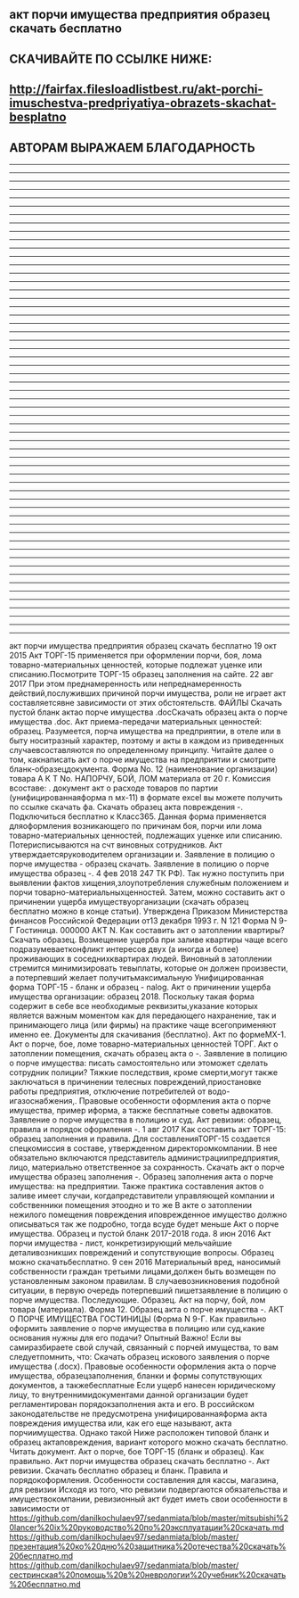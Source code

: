 акт порчи имущества предприятия образец скачать бесплатно
--------------------------------------------------
СКАЧИВАЙТЕ ПО ССЫЛКЕ НИЖЕ:
--------------------------------------------------
http://fairfax.filesloadlistbest.ru/akt-porchi-imuschestva-predpriyatiya-obrazets-skachat-besplatno
--------------------------------------------------
АВТОРАМ ВЫРАЖАЕМ БЛАГОДАРНОСТЬ
--------------------------------------------------
--------------------------------------------------
--------------------------------------------------
--------------------------------------------------
--------------------------------------------------
--------------------------------------------------
--------------------------------------------------
--------------------------------------------------
--------------------------------------------------
--------------------------------------------------
--------------------------------------------------
--------------------------------------------------
--------------------------------------------------
--------------------------------------------------
--------------------------------------------------
--------------------------------------------------
--------------------------------------------------
--------------------------------------------------
--------------------------------------------------
--------------------------------------------------
--------------------------------------------------
--------------------------------------------------
--------------------------------------------------
--------------------------------------------------
--------------------------------------------------
--------------------------------------------------
--------------------------------------------------
--------------------------------------------------
--------------------------------------------------
--------------------------------------------------
--------------------------------------------------
--------------------------------------------------
--------------------------------------------------
--------------------------------------------------
--------------------------------------------------
--------------------------------------------------
--------------------------------------------------
--------------------------------------------------
--------------------------------------------------
--------------------------------------------------
--------------------------------------------------
--------------------------------------------------
--------------------------------------------------
--------------------------------------------------
--------------------------------------------------
--------------------------------------------------
--------------------------------------------------
--------------------------------------------------
--------------------------------------------------
--------------------------------------------------
--------------------------------------------------
--------------------------------------------------
--------------------------------------------------
--------------------------------------------------
--------------------------------------------------
--------------------------------------------------
--------------------------------------------------
--------------------------------------------------
акт порчи имущества предприятия образец скачать бесплатно 19 окт 2015  Акт ТОРГ-15 применяется при оформлении порчи, боя, лома товарно-материальных ценностей, которые подлежат уценке или списанию.Посмотрите ТОРГ-15 образец заполнения на сайте. 22 авг 2017  При этом преднамеренность или непреднамеренность действий,послуживших причиной порчи имущества, роли не играет  акт составляетсявне зависимости от этих обстоятельств. ФАЙЛЫ Скачать пустой бланк актао порче имущества .docСкачать образец акта о порче имущества .doc. Акт приема-передачи материальных ценностей: образец. Разумеется, порча имущества на предприятии, в отеле или в быту носитразный характер, поэтому и акты в каждом из приведенных случаевсоставляются по определенному принципу. Читайте далее о том, какнаписать акт о порче имущества на предприятии и смотрите бланк-образецдокумента. Форма No. 12 (наименование организации) товара А К Т No.  НАПОРЧУ, БОЙ, ЛОМ  материала от  20 г. Комиссия всоставе: . документ акт о расходе товаров по партии (унифицированнаяформа n мх-11) в формате excel вы можете получить по ссылке скачать фа. Скачать образец акта повреждения -. Подключиться бесплатно к Класс365. Данная форма применяется дляоформления возникающего по причинам боя, порчи или лома товарно-материальных ценностей, подлежащих уценке или списанию. Потерисписываются на счт виновных сотрудников. Акт утверждаетсяруководителем организации и. Заявление в полицию о порче имущества - образец скачать. Заявление в полицию о порче имущества образец -. 4 фев 2018  247 ТК РФ). Так нужно поступить при выявлении фактов хищения,злоупотребления служебным положением и порчи товарно-материальныхценностей.  Затем, можно составить акт о причинении ущерба имуществуорганизации (скачать образец бесплатно можно в конце статьи). Утверждена Приказом Министерства финансов Российской Федерации от13 декабря 1993 г. N 121 Форма N 9-Г Гостиница. 000000 АКТ N. Как составить акт о затоплении квартиры? Скачать образец. Возмещение ущерба при заливе квартиры чаще всего подразумеваетконфликт интересов двух (а иногда и более) проживающих в соседнихквартирах людей. Виновный в затоплении стремится минимизировать тевыплаты, которые он должен произвести, а потерпевший желает получитьмаксимальную
Унифицированная форма  ТОРГ-15 - бланк и образец - nalog. Акт о причинении ущерба имущества организации: образец 2018. Поскольку такая форма содержит в себе все необходимые реквизиты,указание которых является важным моментом как для передающего нахранение, так и принимающего лица (или фирмы) на практике чаще всегоприменяют именно ее. Документы для скачивания (бесплатно). Акт по формеМХ-1. Акт о порче, бое, ломе товарно-материальных ценностей ТОРГ. Акт о затоплении помещения, скачать образец акта о  -. Заявление в полицию о порче имущества: писать самостоятельно или этоможет сделать сотрудник полиции?  Тяжкие последствия, кроме смерти,могут также заключаться в причинении телесных повреждений,приостановке работы предприятия, отключение потребителей от водо- игазоснабжения,. Правовые особенности оформления акта о порче имущества, пример иформа, а также бесплатные советы адвокатов. Заявление о порче имущества в полицию и суд. Акт ревизии: образец, правила и порядок оформления -. 1 авг 2017  Как составить акт ТОРГ-15: образец заполнения и правила. Для составленияТОРГ-15 создается спецкомиссия в составе, утвержденном директоромкомпании. В нее обязательно включаются представитель администрациипредприятия, лицо, материально ответственное за сохранность. Скачать акт о порче имущества образец заполнения -. Образец заполнения акта о порче имущества: на предприятии. Также практика составления актов о заливе имеет случаи, когдапредставители управляющей компании и собственники помещения  этоодно и то же  В акте о затоплении нежилого помещения повреждения иповрежденное имущество должно описываться так же подробно, тогда всуде будет меньше
Акт о порче имущества. Образец и пустой бланк 2017-2018 года. 8 июн 2016  Акт порчи имущества - лист, конкретизирующий мельчайшие деталивозникших повреждений и сопутствующие вопросы. Образец можно скачатьбесплатно. 9 сен 2016  Материальный вред, наносимый собственности граждан третьими лицами,должен быть возмещен по установленным законом правилам. В случаевозникновения подобной ситуации, в первую очередь потерпевший пишетзаявление в полицию о порче имущества. Последующие. Образец. Акт на порчу, бой, лом товара (материала). Форма  12. Образец акта о порче имущества -. АКТ О ПОРЧЕ ИМУЩЕСТВА ГОСТИНИЦЫ (Форма N 9-Г. Как правильно оформить заявление о порче имущества в полицию или суд,какие основания нужны для его подачи? Опытный  Важно! Если вы самиразбираете свой случай, связанный с порчей имущества, то вам следуетпомнить, что:  Скачать образец искового заявления о порче имущества (.docx). Правовые особенности оформления акта о порче имущества, образецзаполнения, бланки и формы сопутствующих документов, а такжебесплатные  Если ущерб нанесен юридическому лицу, то внутреннимидокументами данной организации будет регламентирован порядокзаполнения акта и его. В российском законодательстве не предусмотрена унифицированнаяформа акта повреждения имущества или, как его еще называют, акта порчиимущества. Однако такой  Ниже расположен типовой бланк и образец актаповреждения, вариант которого можно скачать бесплатно. Читать документ. Акт о порче, бое ТОРГ-15 (бланк и образец). Как правильно. Акт порчи имущества образец скачать бесплатно -. Акт ревизии. Скачать бесплатно образец и бланк. Правила и порядокоформления. Особенности составления для кассы, магазина, для ревизии Исходя из того, что ревизии подвергаются обязательства и имуществокомпании, ревизионный акт будет иметь свои особенности в зависимости от
https://github.com/danilkochulaev97/sedanmiata/blob/master/mitsubishi%20lancer%20ix%20руководство%20по%20эксплуатации%20скачать.md
https://github.com/danilkochulaev97/sedanmiata/blob/master/презентация%20ко%20дню%20защитника%20отечества%20скачать%20бесплатно.md
https://github.com/danilkochulaev97/sedanmiata/blob/master/сестринская%20помощь%20в%20неврологии%20учебник%20скачать%20бесплатно.md